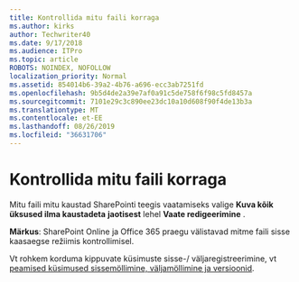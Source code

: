 ```yaml
---
title: Kontrollida mitu faili korraga
ms.author: kirks
author: Techwriter40
ms.date: 9/17/2018
ms.audience: ITPro
ms.topic: article
ROBOTS: NOINDEX, NOFOLLOW
localization_priority: Normal
ms.assetid: 854014b6-39a2-4b76-a696-ecc3ab7251fd
ms.openlocfilehash: 9b5d4de2a39e7af0a91c5de758f6f98c5fd8457a
ms.sourcegitcommit: 7101e29c3c890ee23dc10a10d608f90f4de13b3a
ms.translationtype: MT
ms.contentlocale: et-EE
ms.lasthandoff: 08/26/2019
ms.locfileid: "36631706"
---
```

# <a name="check-in-several-files-at-once"></a>Kontrollida mitu faili korraga

Mitu faili mitu kaustad SharePointi teegis vaatamiseks valige **Kuva kõik üksused ilma kaustadeta** **jaotisest** lehel **Vaate redigeerimine** . 
  
 **Märkus**: SharePoint Online ja Office 365 praegu välistavad mitme faili sisse kaasaegse režiimis kontrollimisel. 
  
Vt rohkem korduma kippuvate küsimuste sisse-/ väljaregistreerimine, vt [peamised küsimused sissemöllimine, väljamöllimine ja versioonid](https://go.microsoft.com/fwlink/?linkid=2018786).
  

